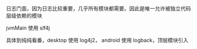 日志门面，因为日志比较重要，几乎所有模块都需要。因此是唯一允许被独立代码层级依赖的模块

jvmMain 使用 slf4j

具体到纯纯看番，desktop 使用 log4j2，  android 使用 logback，顶层模块引入